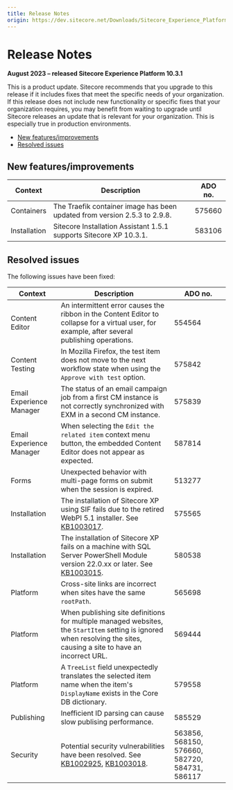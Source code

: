 ```yaml
---
title: Release Notes
origin: https://dev.sitecore.net/Downloads/Sitecore_Experience_Platform/103/Sitecore_Experience_Platform_103_Update1/Release_Notes
---
```


# Release Notes

**August 2023 – released Sitecore Experience Platform 10.3.1**

This is a product update. Sitecore recommends that you upgrade to this release if it includes fixes that meet the specific needs of your organization. If this release does not include new functionality or specific fixes that your organization requires, you may benefit from waiting to upgrade until Sitecore releases an update that is relevant for your organization. This is especially true in production environments.

-   [New features/improvements](#New)
-   [Resolved issues](#Resolved)

## New features/improvements

 | Context | Description | ADO no. |
 | --- | --- | --- |
 | Containers | The Traefik container image has been updated from version 2.5.3 to 2.9.8. | 575660 |
 | Installation | Sitecore Installation Assistant 1.5.1 supports Sitecore XP 10.3.1. | 583106 |

## Resolved issues

The following issues have been fixed:

 | Context | Description | ADO no. |
 | --- | --- | --- |
 | Content Editor | An intermittent error causes the ribbon in the Content Editor to collapse for a virtual user, for example, after several publishing operations. | 554564 |
 | Content Testing | In Mozilla Firefox, the test item does not move to the next workflow state when using the `Approve with test` option. | 575842 |
 | Email Experience Manager | The status of an email campaign job from a first CM instance is not correctly synchronized with EXM in a second CM instance. | 575839 |
 | Email Experience Manager | When selecting the `Edit the related item` context menu button, the embedded Content Editor does not appear as expected. | 587814 |
 | Forms | Unexpected behavior with multi-page forms on submit when the session is expired. | 513277 |
 | Installation | The installation of Sitecore XP using SIF fails due to the retired WebPI 5.1 installer. See [KB1003017](https://support.sitecore.com/kb?id=kb_article_view&sysparm_article=KB1003017). | 575565 |
 | Installation | The installation of Sitecore XP fails on a machine with SQL Server PowerShell Module version 22.0.xx or later. See [KB1003015](https://support.sitecore.com/kb?id=kb_article_view&sysparm_article=KB1003015). | 580538 |
 | Platform | Cross-site links are incorrect when sites have the same `rootPath`. | 565698 |
 | Platform | When publishing site definitions for multiple managed websites, the `StartItem` setting is ignored when resolving the sites, causing a site to have an incorrect URL. | 569444 |
 | Platform | A `TreeList` field unexpectedly translates the selected item name when the item's `DisplayName` exists in the Core DB dictionary. | 579558 |
 | Publishing | Inefficient ID parsing can cause slow publising performance. | 585529 |
 | Security | Potential security vulnerabilities have been resolved. See [KB1002925](https://support.sitecore.com/kb?id=kb_article_view&sysparm_article=KB1002925), [KB1003018](https://support.sitecore.com/kb?id=kb_article_view&sysparm_article=KB1003018). | 563856, 568150, 576660, 582720, 584731, 586117 |